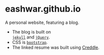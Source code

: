 # eashwar.github.io
A personal website, featuring a blog.


* The blog is built on  
[`jekyll`](https://jekyllrb.com) and 
[`jQuery`](http://jquery.com).
* CSS is [`bootstrap`](http://getbootstrap.com/).
* The linked resume was built using [Creddle](creddle.io).
